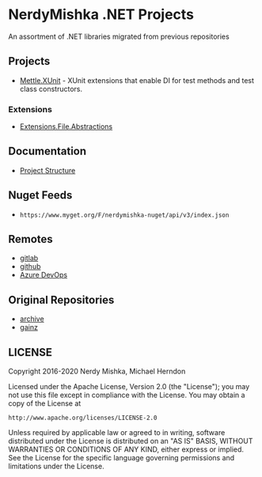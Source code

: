 # NerdyMishka .NET Projects

An assortment of .NET libraries migrated from previous repositories

## Projects

- [Mettle.XUnit](src/Mettle.Xunit/src/README.md) - XUnit extensions that enable
  DI for test methods and test class constructors.

### Extensions

- [Extensions.File.Abstractions](src/Extensions/File.Abstractions/src/README.md)

## Documentation

- [Project Structure](docs/project_structure.md)

## Nuget Feeds

- `https://www.myget.org/F/nerdymishka-nuget/api/v3/index.json`

## Remotes

- [gitlab](https://gitlab.com/nerdymishka/dotnet.git)
- [github](https://github.com/nerdymishka/dotnet.git)
- [Azure DevOps](https://dev.azure.com/nerdymishka/dotnet/_git/dotnet")

## Original Repositories

- [archive](https://gitlab.com/nerdymishka/archive)
- [gainz](https://gitlab.com/nerdymishka/gainz)

## LICENSE

Copyright 2016-2020 Nerdy Mishka, Michael Herndon

Licensed under the Apache License, Version 2.0 (the "License");
you may not use this file except in compliance with the License.
You may obtain a copy of the License at

    http://www.apache.org/licenses/LICENSE-2.0

Unless required by applicable law or agreed to in writing, software
distributed under the License is distributed on an "AS IS" BASIS,
WITHOUT WARRANTIES OR CONDITIONS OF ANY KIND, either express or implied.
See the License for the specific language governing permissions and
limitations under the License.

